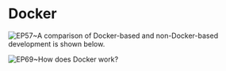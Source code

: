 # Docker

![EP57~A comparison of Docker-based and non-Docker-based development is shown below.](https://ngte-superbed.oss-cn-beijing.aliyuncs.com/uPic/CBysqRKFc1lU.webp)

![EP69~How does Docker work?](https://ngte-superbed.oss-cn-beijing.aliyuncs.com/uPic/LQQim5wE3Z8D.webp)
